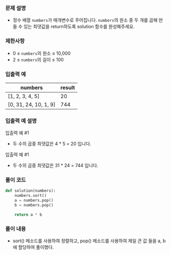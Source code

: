 ### 문제 설명

- 정수 배열 `numbers`가 매개변수로 주어집니다. `numbers`의 원소 중 두 개를 곱해 만들 수 있는 최댓값을 return하도록 solution 함수를 완성해주세요.

### 제한사항

- 0 ≤ `numbers`의 원소 ≤ 10,000
- 2 ≤ `numbers`의 길이 ≤ 100

### 입출력 예

| numbers | result |
| --- | --- |
| [1, 2, 3, 4, 5] | 20 |
| [0, 31, 24, 10, 1, 9] | 744 |

### 입출력 예 설명

입출력 예 #1
- 두 수의 곱중 최댓값은 4 * 5 = 20 입니다.

입출력 예 #1
- 두 수의 곱중 최댓값은 31 * 24 = 744 입니다.

### 풀이 코드

```py
def solution(numbers):
    numbers.sort()
    a = numbers.pop()
    b = numbers.pop()
    
    return a * b
```

### 풀이 내용
- sort() 메소드를 사용하여 정렬하고, pop() 메소드를 사용하여 제일 큰 값 들을 a, b 에 할당하여 풀이했다.
